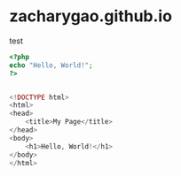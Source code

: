# zacharygao.github.io

test

```php
<?php
echo "Hello, World!";
?>


<!DOCTYPE html>
<html>
<head>
    <title>My Page</title>
</head>
<body>
    <h1>Hello, World!</h1>
</body>
</html>

